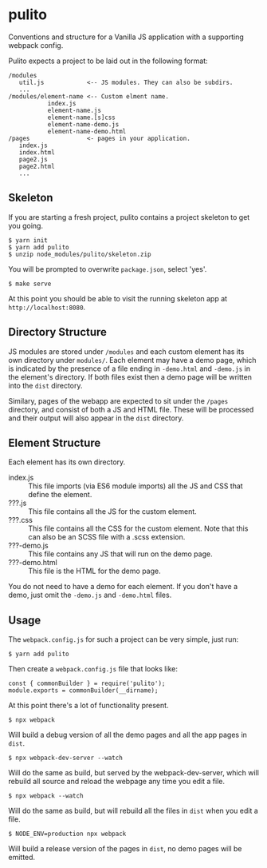 # pulito

Conventions and structure for a Vanilla JS application with a supporting webpack config.

Pulito expects a project to be laid out in the following format:

    /modules
       util.js            <-- JS modules. They can also be subdirs.
       ...
    /modules/element-name <-- Custom elment name.
               index.js
               element-name.js
               element-name.[s]css
               element-name-demo.js
               element-name-demo.html
    /pages                <- pages in your application.
       index.js
       index.html
       page2.js
       page2.html
       ...

Skeleton
--------

If you are starting a fresh project, pulito contains a project skeleton
to get you going.

    $ yarn init
    $ yarn add pulito
    $ unzip node_modules/pulito/skeleton.zip

You will be prompted to overwrite `package.json`, select 'yes'.

    $ make serve

At this point you should be able to visit the running skeleton
app at `http://localhost:8080`.

Directory Structure
-------------------

JS modules are stored under `/modules` and each custom element has its own
directory under `modules/`. Each element may have a demo page, which is
indicated by the presence of a file ending in `-demo.html` and `-demo.js` in
the element's directory. If both files exist then a demo page will be written
into the `dist` directory.

Similary, pages of the webapp are expected to sit under the `/pages`
directory, and consist of both a JS and HTML file. These will be processed and
their output will also appear in the `dist` directory.

Element Structure
-----------------

Each element has its own directory.

<dl>
   <dt>index.js</dt>
   <dd>This file imports (via ES6 module imports) all the JS and CSS that define the element.</dd>
   <dt>???.js</dt>
   <dd>This file contains all the JS for the custom element.</dd>
   <dt>???.css</dt>
   <dd>
     This file contains all the CSS for the custom element.
     Note that this can also be an SCSS file with a .scss extension.
   </dd>
   <dt>???-demo.js</dt>
   <dd>This file contains any JS that will run on the demo page.</dd>
   <dt>???-demo.html</dt>
   <dd>This file is the HTML for the demo page.</dd>
</dl>

You do not need to have a demo for each element. If you don't have
a demo, just omit the `-demo.js` and `-demo.html` files.

Usage
-----

The `webpack.config.js` for such a project can be very simple, just run:

    $ yarn add pulito

Then create a `webpack.config.js` file that looks like:

    const { commonBuilder } = require('pulito');
    module.exports = commonBuilder(__dirname);

At this point there's a lot of functionality present.

    $ npx webpack

Will build a debug version of all the demo pages and all the app pages
in `dist`.

    $ npx webpack-dev-server --watch

Will do the same as build, but served by the webpack-dev-server, which
will rebuild all source and reload the webpage any time you edit a file.

    $ npx webpack --watch

Will do the same as build, but will rebuild all the files in `dist`
when you edit a file.

    $ NODE_ENV=production npx webpack

Will build a release version of the pages in `dist`, no demo pages will be
emitted.
